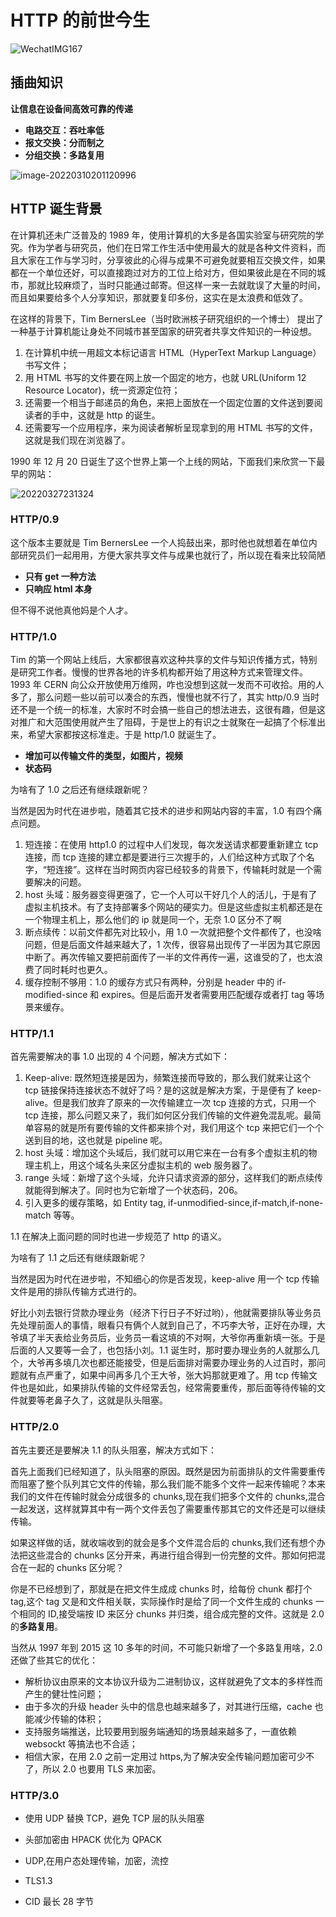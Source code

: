 # HTTP 的前世今生

![WechatIMG167](https://tva1.sinaimg.cn/large/e6c9d24ely1h0awv9b8pgj21hd0u0n7q.jpg)

[^图]: 2018 北京小西天园区内

## 插曲知识

**让信息在设备间高效可靠的传递**

- **电路交互：吞吐率低**
- **报文交换：分而制之**
- **分组交换：多路复用**

![image-20220310201120996](https://tva1.sinaimg.cn/large/e6c9d24ely1h051pad65yj20o10i640d.jpg)

## HTTP 诞生背景

在计算机还未广泛普及的 1989 年，使用计算机的大多是各国实验室与研究院的学究。作为学者与研究员，他们在日常工作生活中使用最大的就是各种文件资料，而且大家在工作与学习时，分享彼此的心得与成果不可避免就要相互交换文件，如果都在一个单位还好，可以直接跑过对方的工位上给对方，但如果彼此是在不同的城市，那就比较麻烦了，当时只能通过邮寄。但这样一来一去就耽误了大量的时间，而且如果要给多个人分享知识，那就要复印多份，这实在是太浪费和低效了。

在这样的背景下，Tim BernersLee（当时欧洲核子研究组织的一个博士） 提出了一种基于计算机能让身处不同城市甚至国家的研究者共享文件知识的一种设想。

1. 在计算机中统一用超文本标记语言 HTML（HyperText Markup Language）书写文件；
2. 用 HTML 书写的文件要在网上放一个固定的地方，也就 URL(Uniform 12 Resource Locator)，统一资源定位符；
3. 还需要一个相当于邮递员的角色，来把上面放在一个固定位置的文件送到要阅读者的手中，这就是 http 的诞生。
4. 还需要写一个应用程序，来为阅读者解析呈现拿到的用 HTML 书写的文件，这就是我们现在浏览器了。

1990 年 12 月 20 日诞生了这个世界上第一个上线的网站，下面我们来欣赏一下最早的网站：

![20220327231324](https://tva1.sinaimg.cn/large/e6c9d24ely1h0ouj619mfj218j0u0792.jpg)

[^url]: http://info.cern.ch/hypertext/WWW/TheProject.html

### HTTP/0.9

这个版本主要就是 Tim BernersLee 一个人捣鼓出来，那时他也就想着在单位内部研究员们一起用用，方便大家共享文件与成果也就行了，所以现在看来比较简陋

- **只有 get 一种方法**
- **只响应 html 本身**

但不得不说他真他妈是个人才。

### HTTP/1.0

Tim 的第一个网站上线后，大家都很喜欢这种共享的文件与知识传播方式，特别是研究工作者。慢慢的世界各地的许多机构都开始了用这种方式来管理文件。1993 年 CERN 向公众开放使用万维网，咋也没想到这就一发而不可收拾。用的人多了，那么问题一些以前可以凑合的东西，慢慢也就不行了，其实 http/0.9 当时还不是一个统一的标准，大家时不时会搞一些自己的想法进去，这很有趣，但是这对推广和大范围使用就产生了阻碍，于是世上的有识之士就聚在一起搞了个标准出来，希望大家都按这标准走。于是 http/1.0 就诞生了。

- **增加可以传输文件的类型，如图片，视频**
- **状态码**

为啥有了 1.0 之后还有继续跟新呢？

当然是因为时代在进步啦，随着其它技术的进步和网站内容的丰富，1.0 有四个痛点问题。

1. 短连接：在使用 http1.0 的过程中人们发现，每次发送请求都要重新建立 tcp 连接，而 tcp 连接的建立都是要进行三次握手的，人们给这种方式取了个名字，“短连接”。这样在当时网页内容已经较多的背景下，传输耗时就是一个需要解决的问题。
2. host 头域：服务器变得更强了，它一个人可以干好几个人的活儿，于是有了虚拟主机技术。有了支持部署多个网站的硬实力。但是这些虚拟主机都还是在一个物理主机上，那么他们的 ip 就是同一个，无奈 1.0 区分不了啊
3. 断点续传：以前文件都先对比较小，用 1.0 一次就把整个文件都传了，也没啥问题，但是后面文件越来越大了，1 次传，很容易出现传了一半因为其它原因中断了。再次传输又要把前面传了一半的文件再传一遍，这谁受的了，也太浪费了同时耗时也更久。
4. 缓存控制不够用：1.0 的缓存方式只有两种，分别是 header 中的 if-modified-since 和 expires。但是后面开发者需要用匹配缓存或者打 tag 等场景来缓存。

### HTTP/1.1

首先需要解决的事 1.0 出现的 4 个问题，解决方式如下：

1. Keep-alive: 既然短连接是因为，频繁连接而导致的，那么我们就来让这个 tcp 链接保持连接状态不就好了吗？是的这就是解决方案，于是便有了 keep-alive。但是我们放弃了原来的一次传输建立一次 tcp 连接的方式，只用一个 tcp 连接，那么问题又来了，我们如何区分我们传输的文件避免混乱呢。最简单容易的就是所有要传输的文件都来排个对，我们用这个 tcp 来把它们一个个送到目的地，这也就是 pipeline 呢。
2. host 头域：增加这个头域后，我们就可以用它来在一台有多个虚拟主机的物理主机上，用这个域名头来区分虚拟主机的 web 服务器了。
3. range 头域：新增了这个头域，允许只请求资源的部分，这样我们的断点续传就能得到解决了。同时也为它新增了一个状态码，206。
4. 引入更多的缓存策略，如 Entity tag, if-unmodified-since,if-match,if-none-match 等等。

1.1 在解决上面问题的同时也进一步规范了 http 的语义。

为啥有了 1.1 之后还有继续跟新呢？

当然是因为时代在进步啦，不知细心的你是否发现，keep-alive 用一个 tcp 传输文件是用的排队传输方式进行的。

好比小刘去银行贷款办理业务（经济下行日子不好过哟），他就需要排队等业务员先处理前面人的事情，眼看只有俩个人就到自己了，不巧李大爷，正好在办理，大爷填了半天表给业务员后，业务员一看这填的不对啊，大爷你再重新填一张。于是后面的人又要等一会了，也包括小刘。1.1 诞生时，那时要办理业务的人就那么几个，大爷再多填几次也都还能接受，但是后面排对需要办理业务的人过百时，那问题就有点严重了，如果中间再多几个王大爷，张大妈那就更难了。用 tcp 传输文件也是如此，如果排队传输的文件经常丢包，经常需要重传，那后面等待传输的文件就要等老鼻子久了，这就是队头阻塞。

### HTTP/2.0

首先主要还是要解决 1.1 的队头阻塞，解决方式如下：

首先上面我们已经知道了，队头阻塞的原因。既然是因为前面排队的文件需要重传而阻塞了整个队列其它文件的传输，那么我们能不能多个文件一起来传输呢？本来我们的文件在传输时就会分成很多的 chunks,现在我们把多个文件的 chunks,混合一起发送，这样就算其中有一两个文件丢包了需要重传那其它的文件还是可以继续传输。

如果这样做的话，就收端收到的就会是多个文件混合后的 chunks,我们还有想个办法把这些混合的 chunks 区分开来，再进行组合得到一份完整的文件。那如何把混合在一起的 chunks 区分呢？

你是不已经想到了，那就是在把文件生成成 chunks 时，给每份 chunk 都打个 tag,这个 tag 又是和文件相关联，实际操作时是给了同一个文件生成的 chunks 一个相同的 ID,接受端按 ID 来区分 chunks 并归类，组合成完整的文件。这就是 2.0 的**多路复用**。

当然从 1997 年到 2015 这 10 多年的时间，不可能只新增了一个多路复用啥，2.0 还做了些其它的优化：

- 解析协议由原来的文本协议升级为二进制协议，这样就避免了文本的多样性而产生的健壮性问题；
- 由于多次的升级 header 头中的信息也越来越多了，对其进行压缩，cache 也能减少传输的体积；
- 支持服务端推送，比较要用到服务端通知的场景越来越多了，一直依赖 websockt 等搞法也不合适；
- 相信大家，在用 2.0 之前一定用过 https,为了解决安全传输问题加密可少不了，所以 2.0 也要用 TLS 来加密。

### HTTP/3.0

- 使用 UDP 替换 TCP，避免 TCP 层的队头阻塞

- 头部加密由 HPACK 优化为 QPACK
- UDP,在用户态处理传输，加密，流控
- TLS1.3
- CID 最长 28 字节
